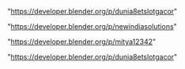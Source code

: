 "https://developer.blender.org/p/dunia8etslotgacor"

"https://developer.blender.org/p/newindiasolutions"

"https://developer.blender.org/p/mitya12342"

 
"https://developer.blender.org/p/dunia8etslotgacor"


 
